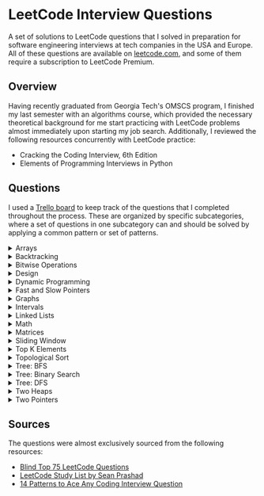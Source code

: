 # LeetCode Interview Questions

A set of solutions to LeetCode questions that I solved in preparation for software engineering interviews at tech companies in the USA and Europe. All of these questions are available on [leetcode.com](leetcode.com), and some of them require a subscription to LeetCode Premium.

## Overview

Having recently graduated from Georgia Tech's OMSCS program, I finished my last semester with an algorithms course, which provided the necessary theoretical background for me start practicing with LeetCode problems almost immediately upon starting my job search. Additionally, I reviewed the following resources concurrently with LeetCode practice:

- Cracking the Coding Interview, 6th Edition
- Elements of Programming Interviews in Python

## Questions

I used a [Trello board](https://trello.com/b/346mxqyH/job-interviews) to keep track of the questions that I completed throughout the process. These are organized by specific subcategories, where a set of questions in one subcategory can and should be solved by applying a common pattern or set of patterns.

<details>
    <summary>Arrays</summary>

### Easy

1. [Contains Duplicate](https://leetcode.com/problems/contains-duplicate/)
1. [Find All Numbers Disappeared in an Array](https://leetcode.com/problems/find-all-numbers-disappeared-in-an-array/)
1. [Single Number](https://leetcode.com/problems/single-number/)
1. [Two Sum](https://leetcode.com/problems/two-sum/)
1. [Best Time to Buy and Sell Stock](https://leetcode.com/problems/best-time-to-buy-and-sell-stock/)
1. [Best Time to Buy and Sell Stock II](https://leetcode.com/problems/best-time-to-buy-and-sell-stock-ii/)
1. [Pascal's Triangle](https://leetcode.com/problems/pascals-triangle/)

### Medium

1. [Find the Duplicate Number](https://leetcode.com/problems/find-the-duplicate-number/)
1. [Find All Duplicates in an Array](https://leetcode.com/problems/find-all-duplicates-in-an-array/)
1. [Product of Array Except Self](https://leetcode.com/problems/product-of-array-except-self/)
1. [Container With Most Water](https://leetcode.com/problems/container-with-most-water/)
1. [Search in Rotated Sorted Array](https://leetcode.com/problems/search-in-rotated-sorted-array/)

### Hard

1. [First Missing Positive](https://leetcode.com/problems/first-missing-positive/)
1. [Longest Consecutive Sequence](https://leetcode.com/problems/longest-consecutive-sequence/)

</details>

<details>
    <summary>Backtracking</summary>

### Easy

1. [Letter Case Permutation](https://leetcode.com/problems/letter-case-permutation/)

### Medium

1. [Subsets](https://leetcode.com/problems/subsets/)
1. [Subsets II](https://leetcode.com/problems/subsets-ii/)
1. [Permutations](https://leetcode.com/problems/permutations/)
1. [Permutations II](https://leetcode.com/problems/permutations-ii/)
1. [Combinations](https://leetcode.com/problems/combinations/)
1. [Combination Sum](https://leetcode.com/problems/combination-sum/)
1. [Combination Sum II](https://leetcode.com/problems/combination-sum-ii/)
1. [Combination Sum III](https://leetcode.com/problems/combination-sum-iii/)
1. [Generate Parentheses](https://leetcode.com/problems/generate-parentheses/)
1. [Target Sum](https://leetcode.com/problems/target-sum/)
1. [Palindrome Partitioning](https://leetcode.com/problems/palindrome-partitioning/)
1. [Partition to K Equal Sum Subsets](https://leetcode.com/problems/partition-to-k-equal-sum-subsets/)
1. [Letter Combinations of a Phone Number](https://leetcode.com/problems/letter-combinations-of-a-phone-number/)
1. [Generalized Abbreviation](https://leetcode.com/problems/generalized-abbreviation/)
1. [Minesweeper](https://leetcode.com/problems/minesweeper/)

### Hard

1. [Sudoku Solver](https://leetcode.com/problems/sudoku-solver/)
1. [N-Queens](https://leetcode.com/problems/n-queens/)

</details>

<details>
    <summary>Bitwise Operations</summary>

### Easy

1. [Sum of Two Integers](https://leetcode.com/problems/sum-of-two-integers/)
1. [Missing Number](https://leetcode.com/problems/missing-number/)
1. [Number of 1 Bits](https://leetcode.com/problems/number-of-1-bits/)
1. [Reverse Bits](https://leetcode.com/problems/reverse-bits/)

### Medium

1. [Counting Bits](https://leetcode.com/problems/counting-bits/)

</details>

<details>
    <summary>Design</summary>

### Easy

1. [Logger Rate Limiter](https://leetcode.com/problems/logger-rate-limiter/)

</details>

<details>
    <summary>Dynamic Programming</summary>

### Easy

1. [Climbing Stairs](https://leetcode.com/problems/climbing-stairs/)
1. [House Robber](https://leetcode.com/problems/house-robber/)
1. [Maximum Subarray](https://leetcode.com/problems/maximum-subarray/)
1. [Range Sum Query - Immutable](https://leetcode.com/problems/range-sum-query-immutable/)

### Medium

1. [House Robber II](https://leetcode.com/problems/house-robber-ii/)
1. [Coin Change](https://leetcode.com/problems/coin-change/)
1. [Maximum Product Subarray](https://leetcode.com/problems/maximum-product-subarray/)
1. [Longest Increasing Subsequence](https://leetcode.com/problems/longest-increasing-subsequence/)
1. [Longest Palindromic Substring](https://leetcode.com/problems/longest-palindromic-substring/)
1. [Word Break](https://leetcode.com/problems/word-break/)
1. [Combination Sum](https://leetcode.com/problems/combination-sum-iv/)
1. [Decode Ways](https://leetcode.com/problems/decode-ways/)
1. [Unique Paths](https://leetcode.com/problems/unique-paths/)
1. [Palindromic Substrings](https://leetcode.com/problems/palindromic-substrings/)
1. [Number of Longest Increasing Subsequence](https://leetcode.com/problems/number-of-longest-increasing-subsequence/)
1. [Partition Equal Subset Sum](https://leetcode.com/problems/partition-equal-subset-sum/)
1. [Best Time to Buy and Sell Stock with Cooldown](https://leetcode.com/problems/best-time-to-buy-and-sell-stock-with-cooldown/)
1. [Counting Bits](https://leetcode.com/problems/counting-bits/)

### Hard

1. [Longest Valid Parentheses](https://leetcode.com/problems/longest-valid-parentheses/)

</details>

<details>
    <summary>Fast and Slow Pointers</summary>

### Easy

1. [Linked List Cycle](https://leetcode.com/problems/linked-list-cycle/)
1. [Middle of the Linked List](https://leetcode.com/problems/middle-of-the-linked-list/)
1. [Palindrome Linked List](https://leetcode.com/problems/palindrome-linked-list/)
1. [Remove Linked List Elements](https://leetcode.com/problems/remove-linked-list-elements/)
1. [Remove Duplicates from Sorted List](https://leetcode.com/problems/remove-duplicates-from-sorted-list/)

### Medium

1. [Linked List Cycle II](https://leetcode.com/problems/linked-list-cycle-ii/)
1. [Add Two Numbers](https://leetcode.com/problems/add-two-numbers/)
1. [Remove Nth Node From End Of List](https://leetcode.com/problems/remove-nth-node-from-end-of-list/)
1. [Sort List](https://leetcode.com/problems/sort-list/)
1. [Reorder List](https://leetcode.com/problems/reorder-list/)

</details>

<details>
    <summary>Graphs</summary>

### Medium

1. [Clone Graph](https://leetcode.com/problems/clone-graph/)
1. [Pacific Atlantic Water Flow](https://leetcode.com/problems/pacific-atlantic-water-flow/)
1. [Number of Islands](https://leetcode.com/problems/number-of-islands/)
1. [Graph Valid Tree](https://leetcode.com/problems/graph-valid-tree/)
1. [Number of Connected Components in an Undirected Graph](https://leetcode.com/problems/number-of-connected-components-in-an-undirected-graph/)

</details>

<details>
    <summary>Intervals</summary>

### Easy

1. [Meeting Rooms](https://leetcode.com/problems/meeting-rooms)

### Medium

1. [Merge Intervals](https://leetcode.com/problems/merge-intervals/)
1. [Interval List Intersections](https://leetcode.com/problems/interval-list-intersections/)
1. [Non-overlapping Intervals](https://leetcode.com/problems/non-overlapping-intervals/)
1. [Meeting Rooms II](https://leetcode.com/problems/meeting-rooms-ii/)
1. [Task Scheduler](https://leetcode.com/problems/task-scheduler/)
1. [Minimum Number of Arrows to Burst Balloons](https://leetcode.com/problems/minimum-number-of-arrows-to-burst-balloons/)

### Hard

1. [Insert Interval](https://leetcode.com/problems/insert-interval/)
1. [Employee Free Time](https://leetcode.com/problems/employee-free-time/)

</details>

<details>
    <summary>Linked Lists</summary>

### Easy

1. [Merge Two Sorted Lists](https://leetcode.com/problems/merge-two-sorted-lists/)
1. [Reverse Linked List](https://leetcode.com/problems/reverse-linked-list/)

### Medium

1. [Reverse Linked List II](https://leetcode.com/problems/reverse-linked-list-ii/)
1. [Rotate List](https://leetcode.com/problems/rotate-list/)
1. [Swap Nodes in Pairs](https://leetcode.com/problems/swap-nodes-in-pairs/)
1. [Odd Even Linked List](https://leetcode.com/problems/odd-even-linked-list/)

### Hard

1. [Merge K Sorted Lists](https://leetcode.com/problems/merge-k-sorted-lists/)
1. [Reverse Nodes in k-Group](https://leetcode.com/problems/reverse-nodes-in-k-group/)

</details>

<details>
    <summary>Math</summary>

### Easy

1. [Subtract the Product and Sum of Digits of an Integer](https://leetcode.com/problems/subtract-the-product-and-sum-of-digits-of-an-integer/)

</details>

<details>
    <summary>Matrices</summary>

### Medium

1. [Set Matrix Zeroes](https://leetcode.com/problems/set-matrix-zeroes/)
1. [Spiral Matrix](https://leetcode.com/problems/spiral-matrix/)
1. [Rotate Image](https://leetcode.com/problems/rotate-image/)
1. [Word Search](https://leetcode.com/problems/word-search/)
1. [Kth Smallest Element in a Sorted Matrix](https://leetcode.com/problems/kth-smallest-element-in-a-sorted-matrix/)

</details>

<details>
    <summary>Sliding Window</summary>

### Medium

1. [Minimum Size Subarray Sum](https://leetcode.com/problems/minimum-size-subarray-sum/)
1. [Fruit Into Baskets](https://leetcode.com/problems/fruit-into-baskets/)
1. [Permutation in String](https://leetcode.com/problems/permutation-in-string/)
1. [Longest Repeating Character Replacement](https://leetcode.com/problems/longest-repeating-character-replacement/)
1. [Longest Substring Without Repeating Characters](https://leetcode.com/problems/longest-substring-without-repeating-characters/)

### Hard

1. [Sliding Window Maximum](https://leetcode.com/problems/sliding-window-maximum/)
1. [Minimum Number of K Consecutive Bit Flips](https://leetcode.com/problems/minimum-number-of-k-consecutive-bit-flips/)
1. [Unique Letter String](https://leetcode.com/problems/unique-letter-string/)
1. [Substring with Concatenation of All Words](https://leetcode.com/problems/substring-with-concatenation-of-all-words/)

</details>

<details>
    <summary>Top K Elements</summary>

### Medium

1. [Kth Smallest Element in a BST](https://leetcode.com/problems/kth-smallest-element-in-a-bst/)
1. [K Closest Points to Origin](https://leetcode.com/problems/k-closest-points-to-origin/)
1. [Top K Frequent Elements](https://leetcode.com/problems/top-k-frequent-elements/)
1. [Sort Characters By Frequency](https://leetcode.com/problems/sort-characters-by-frequency/)
1. [Kth Largest Element in an Array](https://leetcode.com/problems/kth-largest-element-in-an-array/)
1. [Find K Closest Elements](https://leetcode.com/problems/find-k-closest-elements/)
1. [Reorganize String](https://leetcode.com/problems/reorganize-string/)

### Hard

1. [Rearrange String k Distance Apart](https://leetcode.com/problems/rearrange-string-k-distance-apart)
1. [Course Schedule III](https://leetcode.com/problems/course-schedule-iii/)
1. [Maximum Frequency Stack](https://leetcode.com/problems/maximum-frequency-stack/)

</details>

<details>
    <summary>Topological Sort</summary>

### Medium

1. [Course Schedule](https://leetcode.com/problems/course-schedule/)
1. [Course Schedule II](https://leetcode.com/problems/course-schedule-ii/)
1. [Minimum Height Trees](https://leetcode.com/problems/minimum-height-trees/)

### Hard

1. [Alien Dictionary](https://leetcode.com/problems/alien-dictionary)
1. [Sequence Reconstruction](https://leetcode.com/problems/sequence-reconstruction)

</details>

<details>
    <summary>Tree: BFS</summary>

### Easy

1. [Binary Tree Level Order Traversal II](https://leetcode.com/problems/binary-tree-level-order-traversal-ii/)
1. [Average of Levels in Binary Tree](https://leetcode.com/problems/average-of-levels-in-binary-tree/)
1. [Minimum Depth of Binary Tree](https://leetcode.com/problems/minimum-depth-of-binary-tree/)

### Medium

1. [Binary Tree Level Order Traversal](https://leetcode.com/problems/binary-tree-level-order-traversal/)
1. [Binary Tree Zigzag Level Order Traversal](https://leetcode.com/problems/binary-tree-zigzag-level-order-traversal/)
1. [Populating Next Right Pointers in Each Node](https://leetcode.com/problems/populating-next-right-pointers-in-each-node/)
1. [Populating Next Right Pointers in Each Node II](https://leetcode.com/problems/populating-next-right-pointers-in-each-node-ii/)
1. [Binary Tree Right Side View](https://leetcode.com/problems/binary-tree-right-side-view/)
1. [All Nodes Distance K in Binary Tree](https://leetcode.com/problems/all-nodes-distance-k-in-binary-tree/)
1. [Boundary of Binary Tree](https://leetcode.com/problems/boundary-of-binary-tree)

</details>

<details>
    <summary>Tree: Binary Search</summary>

### Easy

1. [Binary Search](https://leetcode.com/problems/binary-search/)
1. [Find Smallest Letter Greater Than Target](https://leetcode.com/problems/find-smallest-letter-greater-than-target/)
1. [Peak Index in a Mountain Array](https://leetcode.com/problems/peak-index-in-a-mountain-array/)

### Medium

1. [Find Minimum in Rotated Sorted Array](https://leetcode.com/problems/find-minimum-in-rotated-sorted-array/)
1. [Find Peak Element](https://leetcode.com/problems/find-peak-element/)
1. [Search in Rotated Sorted Array](https://leetcode.com/problems/search-in-rotated-sorted-array/)
1. [Search in Rotated Sorted Array II](https://leetcode.com/problems/search-in-rotated-sorted-array-ii/)
1. [Search a 2D Matrix](https://leetcode.com/problems/search-a-2d-matrix/)
1. [Search a 2D Matrix II](https://leetcode.com/problems/search-a-2d-matrix-ii/)

### Hard

1. [Count of Range Sum](https://leetcode.com/problems/count-of-range-sum/)

</details>

<details>
    <summary>Tree: DFS</summary>

### Easy

1. [Same Tree](https://leetcode.com/problems/same-tree/)
1. [Path Sum](https://leetcode.com/problems/path-sum/)
1. [Diameter of Binary Tree](https://leetcode.com/problems/diameter-of-binary-tree/)
1. [Merge Two Binary Trees](https://leetcode.com/problems/merge-two-binary-trees/)
1. [Maximum Depth of Binary Tree](https://leetcode.com/problems/maximum-depth-of-binary-tree/)
1. [Lowest Common Ancestor of a Binary Search Tree](https://leetcode.com/problems/lowest-common-ancestor-of-a-binary-search-tree/)
1. [Subtree of Another Tree](https://leetcode.com/problems/subtree-of-another-tree/)
1. [Invert Binary Tree](https://leetcode.com/problems/invert-binary-tree/)

### Medium

1. [Path Sum II](https://leetcode.com/problems/path-sum-ii/)
1. [Path Sum III](https://leetcode.com/problems/path-sum-iii/)
1. [Lowest Common Ancestor of a Binary Tree](https://leetcode.com/problems/lowest-common-ancestor-of-a-binary-tree/)
1. [Maximum Binary Tree](https://leetcode.com/problems/maximum-binary-tree/)
1. [Maximum Width of Binary Tree](https://leetcode.com/problems/maximum-width-of-binary-tree/)
1. [Construct Binary Tree from Preorder and Inorder Traversal](https://leetcode.com/problems/construct-binary-tree-from-preorder-and-inorder-traversal/)
1. [Validate Binary Search Tree](https://leetcode.com/problems/validate-binary-search-tree/)
1. [Kth Smallest Element in a BST](https://leetcode.com/problems/kth-smallest-element-in-a-bst/)
1. [Implement Trie (Prefix Tree)](https://leetcode.com/problems/implement-trie-prefix-tree/)

### Hard

1. [Binary Tree Maximum Path Sum](https://leetcode.com/problems/binary-tree-maximum-path-sum/)
1. [Serialize and Deserialize Binary Tree](https://leetcode.com/problems/serialize-and-deserialize-binary-tree/)
1. [Word Search II](https://leetcode.com/problems/word-search-ii/)

</details>

<details>
    <summary>Two Heaps</summary>

### Hard

1. [Find Median from Data Stream](https://leetcode.com/problems/find-median-from-data-stream/)
1. [Sliding Window Median](https://leetcode.com/problems/sliding-window-median/)
1. [IPO](https://leetcode.com/problems/ipo/)

</details>

<details>
    <summary>Two Pointers</summary>

### Easy

1. [Two Sum II - Input array is sorted](https://leetcode.com/problems/two-sum-ii-input-array-is-sorted/)
1. [Squares of a Sorted Array](https://leetcode.com/problems/squares-of-a-sorted-array/)
1. [Backspace String Compare](https://leetcode.com/problems/backspace-string-compare)

### Medium

1. [3Sum](https://leetcode.com/problems/3sum/)
1. [3Sum Closest](https://leetcode.com/problems/3sum-closest/)
1. [Subarrays with Product Less than K](https://leetcode.com/problems/subarray-product-less-than-k/)
1. [Sort Colours](https://leetcode.com/problems/sort-colors/)

### Hard

1. [Minimum Window Substring](https://leetcode.com/problems/minimum-window-substring/)
1. [Trapping Rain Water](https://leetcode.com/problems/trapping-rain-water/)

</details>

## Sources

The questions were almost exclusively sourced from the following resources:

- [Blind Top 75 LeetCode Questions](https://www.teamblind.com/article/New-Year-Gift---Curated-List-of-Top-75-LeetCode-Questions-to-Save-Your-Time-OaM1orEU)
- [LeetCode Study List by Sean Prashad](https://github.com/SeanPrashad/lc)
- [14 Patterns to Ace Any Coding Interview Question](https://hackernoon.com/14-patterns-to-ace-any-coding-interview-question-c5bb3357f6ed)
